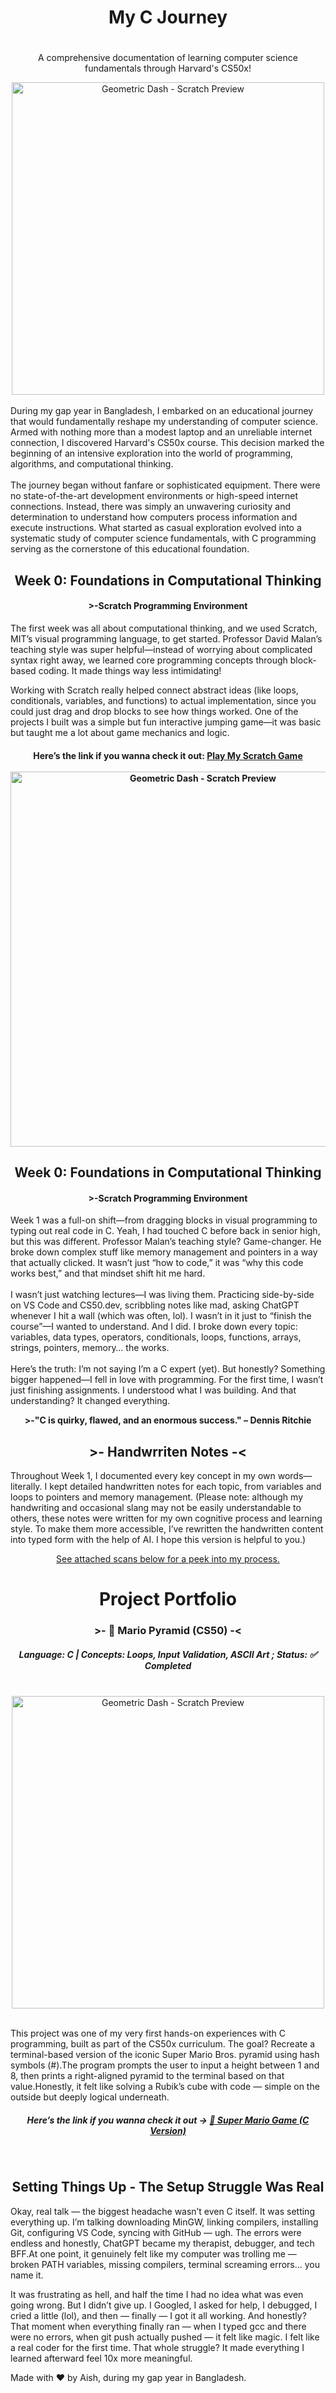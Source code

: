 <!DOCTYPE html>
<html lang="en">
 <head>
  <meta charset="UTF-8">
  <meta name="viewport" content="width=device-width, initial-scale=1.0">
 </head>
<body>

## <h1 align="center"> My C Journey<h1>


<p align="center">A comprehensive documentation of learning computer science fundamentals through Harvard's CS50x!</p>
<div align= "center">
  <img src="https://github.com/Ayesha-Siddika-Nihan/Learning-C---Journal-Time/blob/main/C%20program%20feature%20cover.jpeg?raw=true" 
       alt="Geometric Dash - Scratch Preview" 
       style="width: 500px; height: auto;">
</div>
<br>
<div> 
During my gap year in Bangladesh, I embarked on an educational journey that would fundamentally reshape my understanding of computer science. Armed with nothing more than a modest laptop and an unreliable internet connection, I discovered Harvard's CS50x course. This decision marked the beginning of an intensive exploration into the world of programming, algorithms, and computational thinking. 
<br>
<br>
The journey began without fanfare or sophisticated equipment. There were no state-of-the-art development environments or high-speed internet connections. Instead, there was simply an unwavering curiosity and determination to understand how computers process information and execute instructions. What started as casual exploration evolved into a systematic study of computer science fundamentals, with C programming serving as the cornerstone of this educational foundation.
</div>
<h2 align="center">
Week 0: Foundations in Computational Thinking
<h4 align="center">>-Scratch Programming Environment</h4>
</h2>
The first week was all about computational thinking, and we used Scratch, MIT’s visual programming language, to get started. Professor David Malan’s teaching style was super helpful—instead of worrying about complicated syntax right away, we learned core programming concepts through block-based coding. It made things way less intimidating!

Working with Scratch really helped connect abstract ideas (like loops, conditionals, variables, and functions) to actual implementation, since you could just drag and drop blocks to see how things worked. One of the projects I built was a simple but fun interactive jumping game—it was basic but taught me a lot about game mechanics and logic.

<h4 align="center">
Here’s the link if you wanna check it out:
<a align="center" href="https://scratch.mit.edu/projects/1155594303/" target="_blank" rel="noopener noreferrer">
  Play My Scratch Game
</a>
 <br>
 <br>
 <div align= "center">
  <img src="https://github.com/Ayesha-Siddika-Nihan/Learning-C---Journal-Time/blob/main/Geomatric%20Dash%20-%20Scratch.png?raw=true" 
       alt="Geometric Dash - Scratch Preview" 
       style="width: 600px; height: auto;">
</div>

</h4>

<h2 align="center">
Week 0: Foundations in Computational Thinking
<h4 align="center">>-Scratch Programming Environment</h4>
</h2>
<P>
Week 1 was a full-on shift—from dragging blocks in visual programming to typing out real code in C. Yeah, I had touched C before back in senior high, but this was different. Professor Malan’s teaching style? Game-changer. He broke down complex stuff like memory management and pointers in a way that actually clicked. It wasn’t just “how to code,” it was “why this code works best,” and that mindset shift hit me hard.
<br>
<br>
I wasn’t just watching lectures—I was living them. Practicing side-by-side on VS Code and CS50.dev, scribbling notes like mad, asking ChatGPT whenever I hit a wall (which was often, lol). I wasn’t in it just to “finish the course”—I wanted to understand. And I did. I broke down every topic: variables, data types, operators, conditionals, loops, functions, arrays, strings, pointers, memory… the works.
<br>
<br>
Here’s the truth: I’m not saying I’m a C expert (yet). But honestly? Something bigger happened—I fell in love with programming. For the first time, I wasn’t just finishing assignments. I understood what I was building. And that understanding? It changed everything.

<p>
<strong>
<p align="center">
>-"C is quirky, flawed, and an enormous success." 
                                   – Dennis Ritchie
</p>
</strong>
<p>
<h2 align="center">
>- Handwrriten Notes -< 
</h2>
<p>
  Throughout Week 1, I documented every key concept in my own words—literally. I kept detailed handwritten notes for each topic, from variables and loops to pointers and memory management. (Please note: although my handwriting and occasional slang may not be easily understandable to others, these notes were written for my own cognitive process and learning style. To make them more accessible, I’ve rewritten the handwritten content into typed form with the help of AI. I hope this version is helpful to you.)
 <p align="center">
  <a href="https://www.notion.so/C-Programing-Notes-23579c30e06681ae8d63e5b0a4522889?source=copy_link" target="_blank">
    See attached scans below for a peek into my process.
  </a>
 </p>
</p>
<h1 align="center"> Project Portfolio </h1>
<h3 align="center"> >- 🧱 Mario Pyramid (CS50) -< </h3>
<h5 align="center">
Language: C | Concepts: Loops, Input Validation, ASCII Art ; Status: ✅ Completed
</h5>
 <br>
<div align= "center">
  <img src="https://github.com/Ayesha-Siddika-Nihan/Learning-C---Journal-Time/blob/main/Super%20Mario%20Game%20(c%20Version).png" 
       alt="Geometric Dash - Scratch Preview" 
       style="width: 500px; height: auto;">
</div>
 <br>
<p>
This project was one of my very first hands-on experiences with C programming, built as part of the CS50x curriculum. The goal? Recreate a terminal-based version of the iconic Super Mario Bros. pyramid using hash symbols (#).The program prompts the user to input a height between 1 and 8, then prints a right-aligned pyramid to the terminal based on that value.Honestly, it felt like solving a Rubik’s cube with code — simple on the outside but deeply logical underneath.
<br>
 <h5 align="center">
Here’s the link if you wanna check it out →
<a align="center" href="https://github.com/Ayesha-Siddika-Nihan/Learning-C---Journal-Time/blob/main/mario.c" target="_blank" rel="noopener noreferrer">
  🔗 Super Mario Game (C Version)
</a>
 </h5>
 <br>
  
</p>

<h2 align="center"> Setting Things Up - The Setup Struggle Was Real </h2>
Okay, real talk — the biggest headache wasn’t even C itself. It was setting everything up. I’m talking downloading MinGW, linking compilers, installing Git, configuring VS Code, syncing with GitHub — ugh. The errors were endless and honestly, ChatGPT became my therapist, debugger, and tech BFF.At one point, it genuinely felt like my computer was trolling me — broken PATH variables, missing compilers, terminal screaming errors... you name it.

It was frustrating as hell, and half the time I had no idea what was even going wrong. But I didn’t give up. I Googled, I asked for help, I debugged, I cried a little (lol), and then — finally — I got it all working. And honestly? That moment when everything finally ran — when I typed gcc and there were no errors, when git push actually pushed — it felt like magic. I felt like a real coder for the first time. That whole struggle? It made everything I learned afterward feel 10x more meaningful.




















  <footer>
    <p>Made with ❤️ by Aish, during my gap year in Bangladesh.</p>
  </footer>

</body>
</html>

